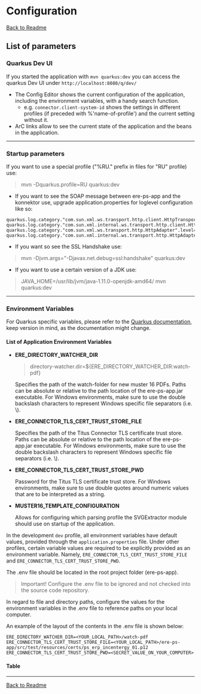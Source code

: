 # Configuration

[Back to Readme](README.md)

## List of parameters

### Quarkus Dev UI

If you started the application with `mvn quarkus:dev` you can access the quarkus Dev UI under `http://localhost:8080/q/dev/`

- The Config Editor shows the current configuration of the application, including the environment variables, with a handy search function.
   - e.g. `connector.client-system-id` shows the settings in different profiles (if preceded with %'name-of-profile') and the current setting without it.
- ArC links allow to see the current state of the application and the beans in the application.

---

### Startup parameters

If you want to use a special profile ("%RU." prefix in files for "RU" profile) use:
> mvn -Dquarkus.profile=RU quarkus:dev

- If you want to see the SOAP message between ere-ps-app and the konnektor use, upgrade application.properties for loglevel configuration like so:
```
quarkus.log.category."com.sun.xml.ws.transport.http.client.HttpTransportPipe".level=TRACE
quarkus.log.category."com.sun.xml.internal.ws.transport.http.client.HttpTransportPipe".level=TRACE
quarkus.log.category."com.sun.xml.ws.transport.http.HttpAdapter".level=TRACE
quarkus.log.category."com.sun.xml.internal.ws.transport.http.HttpAdapter".level=TRACE
```

- If you want so see the SSL Handshake use:
> mvn -Djvm.args="-Djavax.net.debug=ssl:handshake" quarkus:dev

- If you want to use a certain version of a JDK use:
> JAVA_HOME=/usr/lib/jvm/java-1.11.0-openjdk-amd64/ mvn quarkus:dev

---

### Environment Variables

For Quarkus specific variables, please refer to the [Quarkus documentation](https://quarkus.io/guides/config-reference),
keep version in mind, as the documentation might change.

#### List of Application Environment Variables

* **ERE_DIRECTORY_WATCHER_DIR**

  > directory-watcher.dir=${ERE_DIRECTORY_WATCHER_DIR:watch-pdf}

  Specifies the path of the watch-folder for new muster 16 PDFs. Paths can be absolute or
  relative to the path location of the ere-ps-app.jar executable.  For Windows environments, make
  sure to use the double backslash characters to represent Windows specific file separators
  (i.e. \\).


* **ERE_CONNECTOR_TLS_CERT_TRUST_STORE_FILE**

  Specifies the path of the Titus Connector TLS certificate trust store. Paths can be
  absolute or relative to the path location of the ere-ps-app.jar executable. For Windows
  environments, make sure to use the double backslash characters to represent Windows specific
  file separators (i.e. \\).


* **ERE_CONNECTOR_TLS_CERT_TRUST_STORE_PWD**

  Password for the Titus TLS certificate trust store. For Windows environments, make sure to use
  double quotes around numeric values that are to be interpreted as a string.


* **MUSTER16_TEMPLATE_CONFIGURATION**

  Allows for configuring which parsing profile the SVGExtractor module should use on startup of
  the application.

In the development `dev` profile, all environment variables have default values, provided through the
`application.properties` file. Under other profiles, certain variable values are required to be explicitly provided
as an environment variable.
Namely, `ERE_CONNECTOR_TLS_CERT_TRUST_STORE_FILE` and `ERE_CONNECTOR_TLS_CERT_TRUST_STORE_PWD`.

The .env file should be located in the root project folder (ere-ps-app).

> Important! Configure the .env file to be ignored and not checked into the source code repository.

In regard to file and directory paths, configure the values for the environment variables in the
.env file to reference paths on your local computer.

An example of the layout of the contents in the .env file is shown below:

```
ERE_DIRECTORY_WATCHER_DIR=<YOUR_LOCAL_PATH>/watch-pdf
ERE_CONNECTOR_TLS_CERT_TRUST_STORE_FILE=<YOUR_LOCAL_PATH>/ere-ps-app/src/test/resources/certs/ps_erp_incentergy_01.p12
ERE_CONNECTOR_TLS_CERT_TRUST_STORE_PWD=<SECRET_VALUE_ON_YOUR_COMPUTER>
```

####  Table

---

[Back to Readme](README.md)
